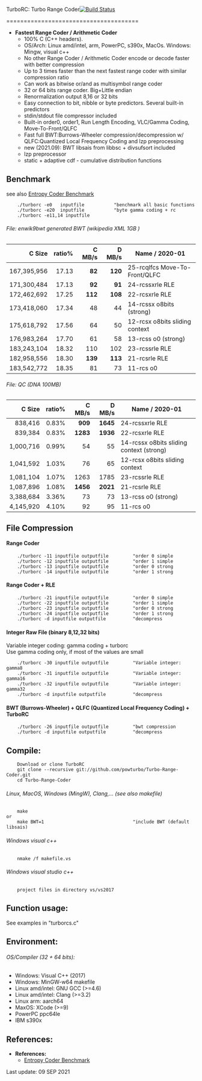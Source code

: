 TurboRC: Turbo Range Coder[![Build Status][travisBadge]][travisLink]

[travisBadge]: https://api.travis-ci.com/powturbo/Turbo-Range-Coder.svg?branch=master
[travisLink]: https://app.travis-ci.com/powturbo/Turbo-Range-Coder
======================================
* **Fastest Range Coder / Arithmetic Coder**
  * 100% C (C++ headers). 
  * OS/Arch: Linux amd/intel, arm, PowerPC, s390x, MacOs. Windows: Mingw, visual c++
  * No other Range Coder / Arithmetic Coder encode or decode faster with better compression
  * Up to 3 times faster than the next fastest range coder with similar compression ratio
  * Can work as bitwise or/and as multisymbol range coder
  * 32 or 64 bits range coder. Big+Little endian
  * Renormalization output 8,16 or 32 bits 
  * Easy connection to bit, nibble or byte predictors. Several built-in predictors
  * stdin/stdout file compressor included
  * Built-in order0, order1, Run Length Encoding, VLC/Gamma Coding, Move-To-Front/QLFC
  * Fast full BWT:Burrows-Wheeler compression/decompression w/
    QLFC:Quantized Local Frequency Coding and lzp preprocessing
  * new (2021.09): BWT libsais from libbsc + divsufsort included
  * lzp preprocessor
  * static + adaptive cdf - cumulative distribution functions

## Benchmark
   see also [Entropy Coder Benchmark](https://sites.google.com/site/powturbo/entropy-coder) 

        ./turborc -e0   inputfile           "benchmark all basic functions
        ./turborc -e20  inputfile           "byte gamma coding + rc
        ./turborc -e11,14 inputfile


###### File: enwik9bwt generated BWT (wikipedia XML 1GB )
		
|C Size|ratio%|C MB/s|D MB/s|Name / 2020-01|
|--------:|-----:|--------:|--------:|---------------------------------------|
|167,395,956|17.13|**82**|**120**|25-rcqlfcs  Move-To-Front/QLFC              |
|171,300,484|17.13|**92**|**91**|24-rcssxrle  RLE                              |
|172,462,692|17.25|**112**|**108**|22-rcsxrle RLE                              |
|173,418,060|17.34|   48|  44|14-rcssx o8bits (strong)|
|175,618,792|17.56|   64|  50|12-rcsx  o8bits sliding context          |
|176,983,264|17.70|   61|  58|13-rcss  o0 (strong)                     |
|183,243,104|18.32|  110| 102|23-rcssrle RLE	                           |
|182,958,556|18.30|**139**|**113**|21-rcsrle RLE 	                           |
|183,542,772|18.35|  81 | 73|11-rcs   o0 	                           |

###### File: QC (DNA 100MB)

|C Size|ratio%|C MB/s|D MB/s|Name / 2020-01|
|--------:|-----:|--------:|--------:|---------------------------------------|
|  838,416 | 0.83% | **909**|**1645**|24-rcssxrle RLE|
|  839,384 | 0.83% | **1283**|**1936**|22-rcsxrle RLE|
| 1,000,716 | 0.99% |   54|  55|14-rcssx o8bits sliding context (strong) 	|
| 1,041,592 | 1.03% |   76|  65|12-rcsx  o8bits sliding context 	        |
| 1,081,104 | 1.07% | 1263|1785|23-rcssrle RLE|
| 1,087,896 | 1.08% |**1456**|**2021**|21-rcsrle RLE|
| 3,388,684 | 3.36% |   73|  73|13-rcss  o0 (strong)|
| 4,145,920 | 4.10% |   92|  95|11-rcs   o0 	    |


## File Compression

#### Range Coder
        ./turborc -11 inputfile outputfile         "order 0 simple
        ./turborc -12 inputfile outputfile         "order 1 simple
        ./turborc -13 inputfile outputfile         "order 0 strong
        ./turborc -14 inputfile outputfile         "order 1 strong

#### Range Coder + RLE
        ./turborc -21 inputfile outputfile         "order 0 simple
        ./turborc -22 inputfile outputfile         "order 1 simple
        ./turborc -23 inputfile outputfile         "order 0 strong
        ./turborc -24 inputfile outputfile         "order 1 strong
        ./turborc -d inputfile outputfile          "decompress

#### Integer Raw File (binary 8,12,32 bits)
Variable integer coding: gamma coding + turborc</br>
Use gamma coding only, if most of the values are small

        ./turborc -30 inputfile outputfile         "Variable integer: gamma8
        ./turborc -31 inputfile outputfile         "Variable integer: gamma16
        ./turborc -32 inputfile outputfile         "Variable integer: gamma32
        ./turborc -d inputfile outputfile          "decompress

#### BWT (Burrows-Wheeler) + QLFC (Quantized Local Frequency Coding) + TurboRC

        ./turborc -26 inputfile outputfile         "bwt compression
        ./turborc -d inputfile outputfile          "decompress

## Compile:
        Download or clone TurboRC
		git clone --recursive git://github.com/powturbo/Turbo-Range-Coder.git
		cd Turbo-Range-Coder
        
###### Linux, MacOS, Windows (MingW), Clang,... (see also makefile)
		make
	or
		make BWT=1                                 "include BWT (default libsais)
     
###### Windows visual c++
		nmake /f makefile.vs

###### Windows visual studio c++
		project files in directory vs/vs2017

## Function usage:
See examples in "turborcs.c"

## Environment:
###### OS/Compiler (32 + 64 bits):
- Windows: Visual C++ (2017)
- Windows: MinGW-w64 makefile
- Linux amd/intel: GNU GCC (>=4.6)
- Linux amd/intel: Clang (>=3.2)
- Linux arm: aarch64
- MaxOS: XCode (>=9)
- PowerPC ppc64le
- IBM s390x

## References:

* **References:**
  * <a name="a"></a>[Entropy Coder Benchmark](https://sites.google.com/site/powturbo/entropy-coder) 

Last update:  09 SEP 2021
